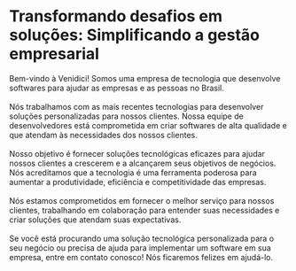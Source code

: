 <h1 align="left">Transformando desafios em soluções: Simplificando a gestão empresarial</h1>

<p align="left">Bem-vindo à Venidici! Somos uma empresa de tecnologia que desenvolve softwares para ajudar as empresas e as pessoas no Brasil.<br><br>Nós trabalhamos com as mais recentes tecnologias para desenvolver soluções personalizadas para nossos clientes. Nossa equipe de desenvolvedores está comprometida em criar softwares de alta qualidade e que atendam às necessidades dos nossos clientes.<br><br>Nosso objetivo é fornecer soluções tecnológicas eficazes para ajudar nossos clientes a crescerem e a alcançarem seus objetivos de negócios. Nós acreditamos que a tecnologia é uma ferramenta poderosa para aumentar a produtividade, eficiência e competitividade das empresas.<br><br>Nós estamos comprometidos em fornecer o melhor serviço para nossos clientes, trabalhando em colaboração para entender suas necessidades e criar soluções que atendam suas expectativas.<br><br>Se você está procurando uma solução tecnológica personalizada para o seu negócio ou precisa de ajuda para implementar um software em sua empresa, entre em contato conosco! Nós ficaremos felizes em ajudá-lo.</p>

